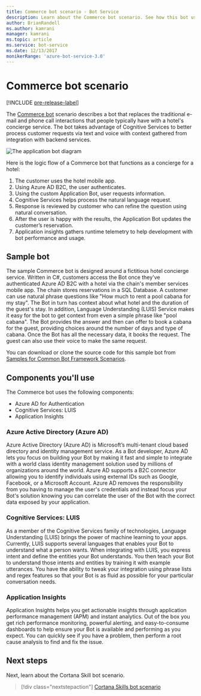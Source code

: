 ```yaml
---
title: Commerce bot scenario - Bot Service
description: Learn about the Commerce bot scenario. See how this bot uses Cognitive Services to handle interactions that people typically have with hotel concierge services.
author: BrianRandell
ms.author: kamrani
manager: kamrani
ms.topic: article
ms.service: bot-service
ms.date: 12/13/2017
monikerRange: 'azure-bot-service-3.0'
---
```

# Commerce bot scenario

[!INCLUDE [pre-release-label](includes/pre-release-label-v3.md)]

The [Commerce bot](bot-service-scenario-commerce.md) scenario describes a bot that replaces the traditional e-mail and phone call interactions that people typically have with a hotel's concierge service. The bot takes advantage of Cognitive Services to better process customer requests via text and voice with context gathered from integration with backend services.

![The application bot diagram](~/media/scenarios/bot-service-scenario-commerce-bot.png)

Here is the logic flow of a Commerce bot that functions as a concierge for a hotel:

1. The customer uses the hotel mobile app.
2. Using Azure AD B2C, the user authenticates.
3. Using the custom Application Bot, user requests information. 
4. Cognitive Services helps process the natural language request.
5. Response is reviewed by customer who can refine the question using natural conversation.
6. After the user is happy with the results, the Application Bot updates the customer’s reservation.
7. Application insights gathers runtime telemetry to help development with bot performance and usage.

## Sample bot
The sample Commerce bot is designed around a fictitious hotel concierge service. Written in C#, customers access the Bot once they've authenticated Azure AD B2C with a hotel via the chain's member services mobile app. The chain stores reservations in a SQL Database. A customer can use natural phrase questions like "How much to rent a pool cabana for my stay". The Bot in turn has context about what hotel and the duration of the guest's stay. In addition, Language Understanding (LUIS) Service makes it easy for the bot to get context from even a simple phrase like "pool cabana". The Bot provides the answer and then can offer to book a cabana for the guest, providing choices around the number of days and type of cabana. Once the Bot has all the necessary data, it books the request. The guest can also use their voice to make the same request.

You can download or clone the source code for this sample bot from [Samples for Common Bot Framework Scenarios](https://aka.ms/abs-scenarios).

## Components you'll use
The Commerce bot uses the following components:
-   Azure AD for Authentication
-   Cognitive Services: LUIS
-   Application Insights

### Azure Active Directory (Azure AD)
Azure Active Directory (Azure AD) is Microsoft’s multi-tenant cloud based directory and identity management service. As a Bot developer, Azure AD lets you focus on building your Bot by making it fast and simple to integrate with a world class identity management solution used by millions of organizations around the world. Azure AD supports a B2C connector allowing you to identify individuals using external IDs such as Google, Facebook, or a Microsoft Account. Azure AD removes the responsibility from you having to manage the user's credentials and instead focus your Bot's solution knowing you can correlate the user of the Bot with the correct data exposed by your application.

### Cognitive Services: LUIS
As a member of the Cognitive Services family of technologies, Language Understanding (LUIS) brings the power of machine learning to your apps. Currently, LUIS supports several languages that enables your Bot to understand what a person wants. When integrating with LUIS, you express intent and define the entities your Bot understands. You then teach your Bot to understand those intents and entities by training it with example utterances. You have the ability to tweak your integration using phrase lists and regex features so that your Bot is as fluid as possible for your particular conversation needs.

### Application Insights
Application Insights helps you get actionable insights through application performance management (APM) and instant analytics. Out of the box you get rich performance monitoring, powerful alerting, and easy-to-consume dashboards to help ensure your Bot is available and performing as you expect. You can quickly see if you have a problem, then perform a root cause analysis to find and fix the issue.

## Next steps
Next, learn about the Cortana Skill bot scenario.

> [!div class="nextstepaction"]
> [Cortana Skills bot scenario](bot-service-scenario-cortana-skill.md)
